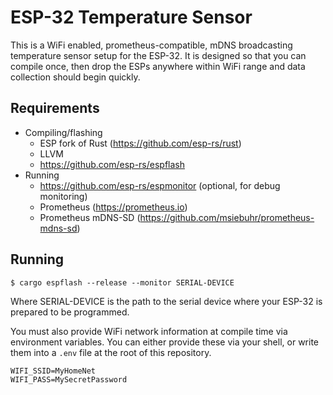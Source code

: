 # ESP-32 Temperature Sensor

This is a WiFi enabled, prometheus-compatible, mDNS broadcasting temperature
sensor setup for the ESP-32. It is designed so that you can compile once, then
drop the ESPs anywhere within WiFi range and data collection should begin
quickly.

## Requirements

- Compiling/flashing
  - ESP fork of Rust (https://github.com/esp-rs/rust)
  - LLVM
  - https://github.com/esp-rs/espflash
- Running
  - https://github.com/esp-rs/espmonitor (optional, for debug monitoring)
  - Prometheus (https://prometheus.io)
  - Prometheus mDNS-SD (https://github.com/msiebuhr/prometheus-mdns-sd)

## Running

```
$ cargo espflash --release --monitor SERIAL-DEVICE
```

Where SERIAL-DEVICE is the path to the serial device where your ESP-32 is
prepared to be programmed.

You must also provide WiFi network information at compile time via environment
variables. You can either provide these via your shell, or write them into a
`.env` file at the root of this repository.

```
WIFI_SSID=MyHomeNet
WIFI_PASS=MySecretPassword
```
